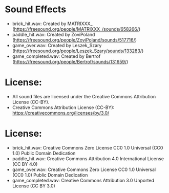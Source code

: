 # Sound Effects
- brick_hit.wav: Created by MATRIXXX_ (https://freesound.org/people/MATRIXXX_/sounds/658266/)
- paddle_hit.wav: Created by ZoviPoland (https://freesound.org/people/ZoviPoland/sounds/517716/)
- game_over.wav: Created by Leszek_Szary (https://freesound.org/people/Leszek_Szary/sounds/133283/)
- game_completed.wav: Created by Bertrof (https://freesound.org/people/Bertrof/sounds/131659/)

# License:
- All sound files are licensed under the Creative Commons Attribution License (CC-BY).
- Creative Commons Attribution License (CC-BY): https://creativecommons.org/licenses/by/3.0/

# License:
- brick_hit.wav: Creative Commons Zero License CC0 1.0 Universal (CC0 1.0) Public Domain Dedication
- paddle_hit.wav: Creative Commons Attribution 4.0 International License (CC BY 4.0)
- game_over.wav: Creative Commons Zero License CC0 1.0 Universal (CC0 1.0) Public Domain Dedication
- game_completed.wav: Creative Commons Attribution 3.0 Unported License (CC BY 3.0)
